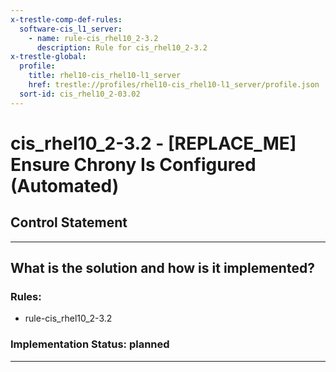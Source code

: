 ```yaml
---
x-trestle-comp-def-rules:
  software-cis_l1_server:
    - name: rule-cis_rhel10_2-3.2
      description: Rule for cis_rhel10_2-3.2
x-trestle-global:
  profile:
    title: rhel10-cis_rhel10-l1_server
    href: trestle://profiles/rhel10-cis_rhel10-l1_server/profile.json
  sort-id: cis_rhel10_2-03.02
---
```


# cis_rhel10_2-3.2 - \[REPLACE_ME\] Ensure Chrony Is Configured (Automated)

## Control Statement

______________________________________________________________________

## What is the solution and how is it implemented?

<!-- For implementation status enter one of: implemented, partial, planned, alternative, not-applicable -->

<!-- Note that the list of rules under ### Rules: is read-only and changes will not be captured after assembly to JSON -->

<!-- Add control implementation description here for control: cis_rhel10_2-3.2 -->

### Rules:

  - rule-cis_rhel10_2-3.2

### Implementation Status: planned

______________________________________________________________________
